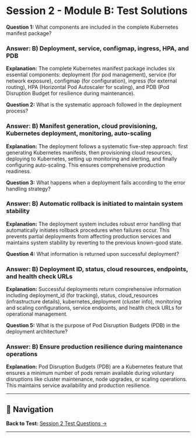 # Session 2 - Module B: Test Solutions

**Question 1:** What components are included in the complete Kubernetes manifest package?  

### Answer: B) Deployment, service, configmap, ingress, HPA, and PDB

**Explanation:** The complete Kubernetes manifest package includes six essential components: deployment (for pod management), service (for network exposure), configmap (for configuration), ingress (for external routing), HPA (Horizontal Pod Autoscaler for scaling), and PDB (Pod Disruption Budget for resilience during maintenance).

**Question 2:** What is the systematic approach followed in the deployment process?  

### Answer: B) Manifest generation, cloud provisioning, Kubernetes deployment, monitoring, auto-scaling

**Explanation:** The deployment follows a systematic five-step approach: first generating Kubernetes manifests, then provisioning cloud resources, deploying to Kubernetes, setting up monitoring and alerting, and finally configuring auto-scaling. This ensures comprehensive production readiness.

**Question 3:** What happens when a deployment fails according to the error handling strategy?  

### Answer: B) Automatic rollback is initiated to maintain system stability

**Explanation:** The deployment system includes robust error handling that automatically initiates rollback procedures when failures occur. This prevents partial deployments from affecting production services and maintains system stability by reverting to the previous known-good state.

**Question 4:** What information is returned upon successful deployment?  

### Answer: B) Deployment ID, status, cloud resources, endpoints, and health check URLs

**Explanation:** Successful deployments return comprehensive information including deployment_id (for tracking), status, cloud_resources (infrastructure details), kubernetes_deployment (cluster info), monitoring and scaling configurations, service endpoints, and health check URLs for operational management.

**Question 5:** What is the purpose of Pod Disruption Budgets (PDB) in the deployment architecture?  

### Answer: B) Ensure production resilience during maintenance operations

**Explanation:** Pod Disruption Budgets (PDB) are a Kubernetes feature that ensures a minimum number of pods remain available during voluntary disruptions like cluster maintenance, node upgrades, or scaling operations. This maintains service availability and production resilience.

---

## 🧭 Navigation

**Back to Test:** [Session 2 Test Questions →](Session2_Enterprise_Tool_Development.md#multiple-choice-test-session-2)

---
